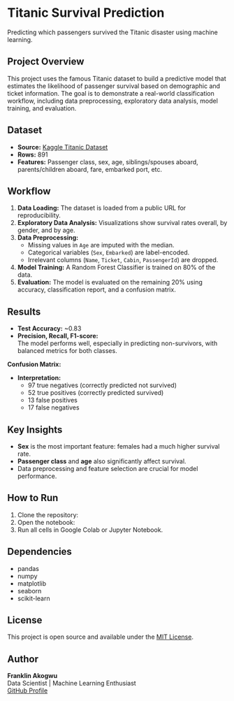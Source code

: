 # Titanic Survival Prediction

Predicting which passengers survived the Titanic disaster using machine learning.

## Project Overview

This project uses the famous Titanic dataset to build a predictive model that estimates the likelihood of passenger survival based on demographic and ticket information. The goal is to demonstrate a real-world classification workflow, including data preprocessing, exploratory data analysis, model training, and evaluation.

## Dataset

- **Source:** [Kaggle Titanic Dataset](https://www.kaggle.com/competitions/titanic/data)
- **Rows:** 891
- **Features:** Passenger class, sex, age, siblings/spouses aboard, parents/children aboard, fare, embarked port, etc.

## Workflow

1. **Data Loading:** The dataset is loaded from a public URL for reproducibility.
2. **Exploratory Data Analysis:** Visualizations show survival rates overall, by gender, and by age.
3. **Data Preprocessing:**
   - Missing values in `Age` are imputed with the median.
   - Categorical variables (`Sex`, `Embarked`) are label-encoded.
   - Irrelevant columns (`Name`, `Ticket`, `Cabin`, `PassengerId`) are dropped.
4. **Model Training:** A Random Forest Classifier is trained on 80% of the data.
5. **Evaluation:** The model is evaluated on the remaining 20% using accuracy, classification report, and a confusion matrix.

## Results

- **Test Accuracy:** ~0.83
- **Precision, Recall, F1-score:**  
  The model performs well, especially in predicting non-survivors, with balanced metrics for both classes.

**Confusion Matrix:**
- **Interpretation:**  
  - 97 true negatives (correctly predicted not survived)
  - 52 true positives (correctly predicted survived)
  - 13 false positives
  - 17 false negatives

## Key Insights

- **Sex** is the most important feature: females had a much higher survival rate.
- **Passenger class** and **age** also significantly affect survival.
- Data preprocessing and feature selection are crucial for model performance.

## How to Run

1. Clone the repository:
2. Open the notebook:
3. Run all cells in Google Colab or Jupyter Notebook.

## Dependencies

- pandas
- numpy
- matplotlib
- seaborn
- scikit-learn


## License

This project is open source and available under the [MIT License](LICENSE).

## Author

**Franklin Akogwu**  
Data Scientist | Machine Learning Enthusiast  
[GitHub Profile](https://github.com/FranklinAkogwu)
